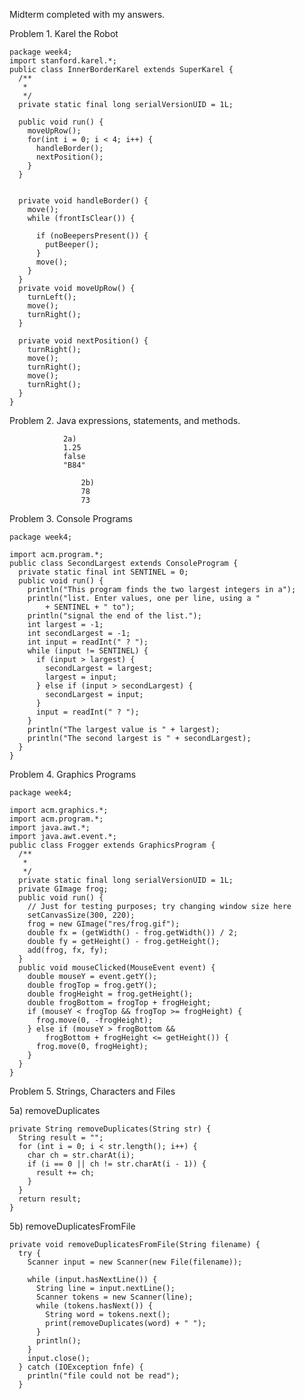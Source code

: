 Midterm completed with my answers.

Problem 1.  Karel the Robot

    package week4;
    import stanford.karel.*;
    public class InnerBorderKarel extends SuperKarel {
      /**
       * 
       */
      private static final long serialVersionUID = 1L;

      public void run() {
        moveUpRow();
        for(int i = 0; i < 4; i++) {
          handleBorder();
          nextPosition();
        }
      }


      private void handleBorder() {
        move();
        while (frontIsClear()) {

          if (noBeepersPresent()) {
            putBeeper();
          }
          move();
        }
      }
      private void moveUpRow() {
        turnLeft();
        move();
        turnRight();
      }

      private void nextPosition() {
        turnRight();
        move();
        turnRight();
        move();
        turnRight();
      }
    }
    
Problem 2. Java expressions, statements, and methods.
                
                2a)
                1.25
                false
                "B84"

                    2b) 
                    78
                    73

Problem 3. Console Programs

    package week4;

    import acm.program.*;
    public class SecondLargest extends ConsoleProgram {
      private static final int SENTINEL = 0;
      public void run() {
        println("This program finds the two largest integers in a");
        println("list. Enter values, one per line, using a "
            + SENTINEL + " to");
        println("signal the end of the list.");
        int largest = -1;
        int secondLargest = -1;
        int input = readInt(" ? ");
        while (input != SENTINEL) {
          if (input > largest) {
            secondLargest = largest;
            largest = input;
          } else if (input > secondLargest) {
            secondLargest = input;
          }
          input = readInt(" ? ");
        }
        println("The largest value is " + largest);
        println("The second largest is " + secondLargest);
      }
    }

Problem 4. Graphics Programs

    package week4;

    import acm.graphics.*;
    import acm.program.*;
    import java.awt.*;
    import java.awt.event.*;
    public class Frogger extends GraphicsProgram {
      /**
       * 
       */
      private static final long serialVersionUID = 1L;
      private GImage frog;
      public void run() {
        // Just for testing purposes; try changing window size here
        setCanvasSize(300, 220);
        frog = new GImage("res/frog.gif");
        double fx = (getWidth() - frog.getWidth()) / 2;
        double fy = getHeight() - frog.getHeight();
        add(frog, fx, fy);
      }
      public void mouseClicked(MouseEvent event) {
        double mouseY = event.getY();
        double frogTop = frog.getY();
        double frogHeight = frog.getHeight();
        double frogBottom = frogTop + frogHeight;
        if (mouseY < frogTop && frogTop >= frogHeight) {
          frog.move(0, -frogHeight);
        } else if (mouseY > frogBottom &&
            frogBottom + frogHeight <= getHeight()) {
          frog.move(0, frogHeight);
        }
      }
    }
    
Problem 5. Strings, Characters and Files

5a) removeDuplicates

    private String removeDuplicates(String str) {
      String result = "";
      for (int i = 0; i < str.length(); i++) {
        char ch = str.charAt(i);
        if (i == 0 || ch != str.charAt(i - 1)) {
          result += ch;
        }
      }
      return result;
    }

5b) removeDuplicatesFromFile

    private void removeDuplicatesFromFile(String filename) {
      try {
        Scanner input = new Scanner(new File(filename));

        while (input.hasNextLine()) {
          String line = input.nextLine();
          Scanner tokens = new Scanner(line);
          while (tokens.hasNext()) {
            String word = tokens.next();
            print(removeDuplicates(word) + " ");
          }
          println();
        }
        input.close();
      } catch (IOException fnfe) {
        println("file could not be read");
      }
